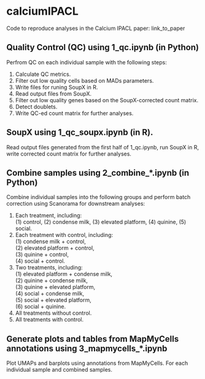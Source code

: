 # calciumIPACL
Code to reproduce analyses in the Calcium IPACL paper: link_to_paper

## Quality Control (QC) using 1_qc.ipynb (in Python)

Perfrom QC on each individual sample with the following steps:
1. Calculate QC metrics.
2. Filter out low quality cells based on MADs parameters.
3. Write files for runing SoupX in R.
4. Read output files from SoupX.
5. Filter out low quality genes based on the SoupX-corrected count matrix.
6. Detect doublets.
7. Write QC-ed count matrix for further analyses.


## SoupX using 1_qc_soupx.ipynb (in R).

Read output files generated from the first half of 1_qc.ipynb, run SoupX in R, write corrected count matrix for further analyses.


## Combine samples using 2_combine_*.ipynb (in Python)
Combine individual samples into the following groups and perform batch correction using Scanorama for downstream analyses:
1. Each treatment, including:<br>
   (1) control, (2) condense milk, (3) elevated platform, (4) quinine, (5) social.
2. Each treatment with control, including:<br>
   (1) condense milk + control,<br>
   (2) elevated platform + control,<br>
   (3) quinine + control,<br>
   (4) social + control.
4. Two treatments, including:<br>
   (1) elevated platform + condense milk,<br>
   (2) quinine + condense milk,<br>
   (3) quinine + elevated platform,<br>
   (4) social + condense milk,<br>
   (5) social + elevated platform,<br>
   (6) social + quinine.
5. All treatments without control.
6. All treatments with control.


## Generate plots and tables from MapMyCells annotations using 3_mapmycells_*.ipynb
Plot UMAPs and barplots using annotations from MapMyCells. For each individual sample and combined samples. 


